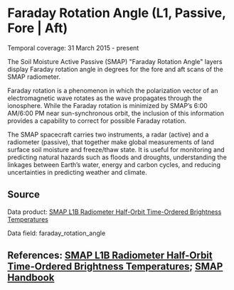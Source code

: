 # Faraday Rotation Angle (L1, Passive, Fore | Aft)
Temporal coverage: 31 March 2015 - present

The Soil Moisture Active Passive (SMAP) "Faraday Rotation Angle" layers display Faraday rotation angle in degrees for the fore and aft scans of the SMAP radiometer.

Faraday rotation is a phenomenon in which the polarization vector of an electromagnetic wave rotates as the wave propagates through the ionosphere. While the Faraday rotation is minimized by SMAP’s 6:00 AM/6:00 PM near sun-synchronous orbit, the inclusion of this information provides a capability to correct for possible Faraday rotation.

The SMAP spacecraft carries two instruments, a radar (active) and a radiometer (passive), that together make global measurements of land surface soil moisture and freeze/thaw state. It is useful for monitoring and predicting natural hazards such as floods and droughts, understanding the linkages between Earth’s water, energy and carbon cycles, and reducing uncertainties in predicting weather and climate.

## Source
Data product: [SMAP L1B Radiometer Half-Orbit Time-Ordered Brightness Temperatures](https://nsidc.org/data/spl1btb/)

Data field: faraday_rotation_angle

## References: [SMAP L1B Radiometer Half-Orbit Time-Ordered Brightness Temperatures](https://nsidc.org/data/spl1btb/); [SMAP Handbook](https://smap.jpl.nasa.gov/files/smap2/SMAP_Handbook_FINAL_1_JULY_2014_Web.pdf)
